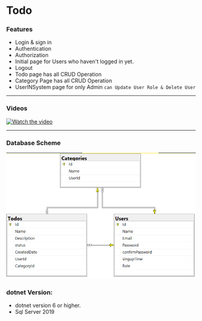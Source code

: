 # Todo
### Features
- Login & sign in
- Authentication
- Authorization
- Initial page for Users who haven't logged in yet.
- Logout
- Todo page has all CRUD Operation
- Category Page has all CRUD Operation
- UserINSystem page for only Admin `can Update User Role & Delete User`
----
### Videos
[![Watch the video](https://github.com/mohamedahmed-cloud/Todo-Asp.net-Core/raw/main/video_thumbnail.jpg)](https://github.com/mohamedahmed-cloud/Todo-Asp.net-Core/raw/main/TodoProject.mp4)


---
### Database Scheme
<img src= "DatabaseScheme.png"/>

### dotnet Version:
- dotnet version 6 or higher.
- Sql Server 2019

